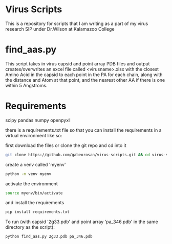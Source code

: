 # Virus Scripts

This is a repository for scripts that I am writing as a part of my virus research SIP under Dr.Wilson at Kalamazoo
College

# find_aas.py

This script takes in virus capsid and point array PDB files and output creates/overwrites an excel file called
\<virusname\>.xlsx
with the closest Amino Acid in the capsid to each point in the PA for each chain, along with the distance and Atom at that point, and
the nearest other AA if there is one within 5 Angstroms.

# Requirements

scipy
pandas
numpy
openpyxl

there is a requirements.txt file so that you can install the requirements in a virtual environment like so:

first download the files or clone the git repo and cd into it

```bash
git clone https://github.com/gabeorosan/virus-scripts.git && cd virus-scripts
```

create a venv called 'myenv'
```bash
python -m venv myenv 
```
activate the environment
```bash
source myenv/bin/activate
```
and install the requirements

```bash
pip install requirements.txt

```

To run (with capsid '2g33.pdb' and point array 'pa_346.pdb' in the same directory as the script):

```bash
python find_aas.py 2g33.pdb pa_346.pdb
```
